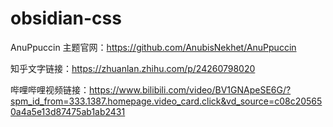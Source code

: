 # obsidian-css

AnuPpuccin 主题官网：https://github.com/AnubisNekhet/AnuPpuccin

知乎文字链接：https://zhuanlan.zhihu.com/p/24260798020

哔哩哔哩视频链接：https://www.bilibili.com/video/BV1GNApeSE6G/?spm_id_from=333.1387.homepage.video_card.click&vd_source=c08c205650a4a5e13d87475ab1ab2431
